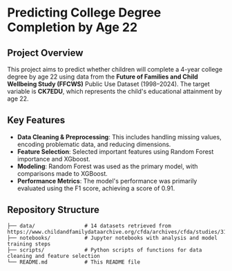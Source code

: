 # Predicting College Degree Completion by Age 22

## Project Overview
This project aims to predict whether children will complete a 4-year college degree by age 22 using data from the **Future of Families and Child Wellbeing Study (FFCWS)** Public Use Dataset (1998–2024). The target variable is **CK7EDU**, which represents the child's educational attainment by age 22.

## Key Features
- **Data Cleaning & Preprocessing**: This includes handling missing values, encoding problematic data, and reducing dimensions.
- **Feature Selection**: Selected important features using Random Forest importance and XGboost. 
- **Modeling**: Random Forest was used as the primary model, with comparisons made to XGBoost.
- **Performance Metrics**: The model's performance was primarily evaluated using the F1 score, achieving a score of 0.91.

## Repository Structure
```plaintext
├── data/                # 14 datasets retrieved from https://www.childandfamilydataarchive.org/cfda/archives/cfda/studies/31622
├── notebooks/           # Jupyter notebooks with analysis and model training steps
├── scripts/             # Python scripts of functions for data cleaning and feature selection
└── README.md            # This README file
